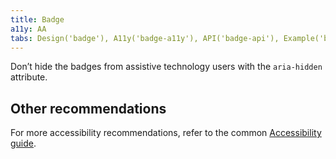 ```yaml
---
title: Badge
a11y: AA
tabs: Design('badge'), A11y('badge-a11y'), API('badge-api'), Example('badge-code'), Changelog('badge-changelog')
---
```



Don’t hide the badges from assistive technology users with the `aria-hidden` attribute.

## Other recommendations

For more accessibility recommendations, refer to the common [Accessibility guide](/core-principles/a11y/a11y).
